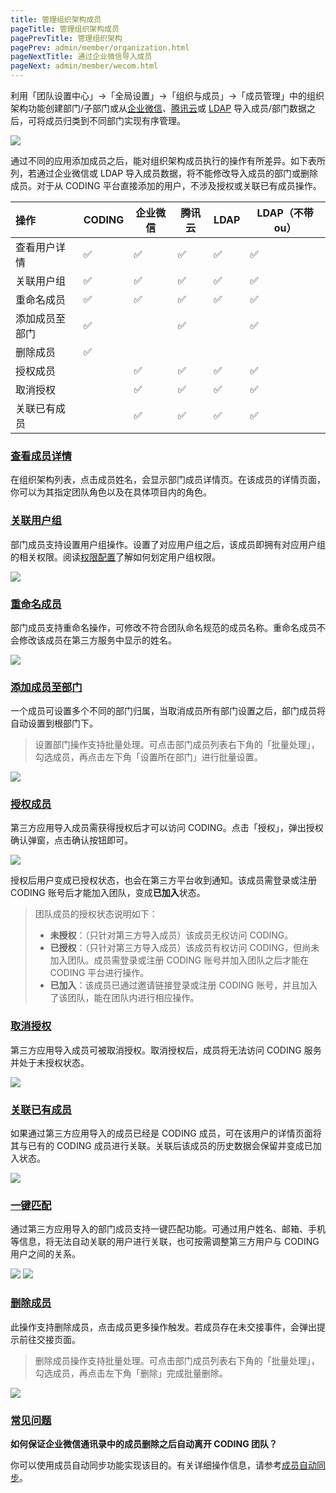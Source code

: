 ```yaml
---
title: 管理组织架构成员
pageTitle: 管理组织架构成员
pagePrevTitle: 管理组织架构
pagePrev: admin/member/organization.html
pageNextTitle: 通过企业微信导入成员
pageNext: admin/member/wecom.html
---
```


利用「团队设置中心」->「全局设置」->「组织与成员」->「成员管理」中的组织架构功能创建部门/子部门或从[企业微信](/docs/admin/member/wecom.html)、[腾讯云](/docs/admin/member/cloud.html)或 [LDAP](/docs/admin/member/ldap.html) 导入成员/部门数据之后，可将成员归类到不同部门实现有序管理。

![](https://help-assets.codehub.cn/enterprise/20220412143808.png)

通过不同的应用添加成员之后，能对组织架构成员执行的操作有所差异。如下表所列，若通过企业微信或 LDAP 导入成员数据，将不能修改导入成员的部门或删除成员。对于从 CODING 平台直接添加的用户，不涉及授权或关联已有成员操作。

|         操作 | CODING | 企业微信 | 腾讯云 | LDAP | LDAP（不带 ou） |
| :----------- | :----- | -------- | ------ | ---- | --------------- |
|     查看用户详情 | ✅     | ✅       | ✅     | ✅   | ✅              |
|   关联用户组 | ✅     | ✅       | ✅     | ✅   | ✅              |
|       重命名成员 | ✅     | ✅       | ✅     | ✅   | ✅              |
|     添加成员至部门 | ✅     |          | ✅     |      | ✅              |
|         删除成员 | ✅     |          |        |      |                 |
|         授权成员 |        | ✅       | ✅     | ✅   | ✅              |
|     取消授权 |        | ✅       | ✅     | ✅   | ✅              |
| 关联已有成员 |        | ✅       | ✅     | ✅   | ✅              |


### [查看成员详情](#view)

在组织架构列表，点击成员姓名，会显示部门成员详情页。在该成员的详情页面，你可以为其指定团队角色以及在具体项目内的角色。


### [关联用户组](#allocate)

部门成员支持设置用户组操作。设置了对应用户组之后，该成员即拥有对应用户组的相关权限。阅读[权限配置](/docs/admin/permission.html)了解如何划定用户组权限。

![](https://help-assets.codehub.cn/enterprise/20210929160017.png)


### [重命名成员](#rename)

部门成员支持重命名操作，可修改不符合团队命名规范的成员名称。重命名成员不会修改该成员在第三方服务中显示的姓名。

![](https://help-assets.codehub.cn/enterprise/20210929160104.png)

### [添加成员至部门](#set-department)

一个成员可设置多个不同的部门归属，当取消成员所有部门设置之后，部门成员将自动设置到根部门下。

> 设置部门操作支持批量处理。可点击部门成员列表右下角的「批量处理」，勾选成员，再点击左下角「设置所在部门」进行批量设置。

![](https://help-assets.codehub.cn/enterprise/20210929160104.png)


### [授权成员](#authenticate)

第三方应用导入成员需获得授权后才可以访问 CODING。点击「授权」，弹出授权确认弹窗，点击确认按钮即可。

![](https://help-assets.codehub.cn/enterprise/20210929160332.png)

授权后用户变成已授权状态，也会在第三方平台收到通知。该成员需登录或注册 CODING 账号后才能加入团队，变成**已加入**状态。

> 团队成员的授权状态说明如下：
> -   **未授权**：（只针对第三方导入成员）该成员无权访问 CODING。
> -   **已授权**：（只针对第三方导入成员）该成员有权访问 CODING，但尚未加入团队。成员需登录或注册 CODING 账号并加入团队之后才能在 CODING 平台进行操作。
> -   **已加入**：该成员已通过邀请链接登录或注册 CODING 账号，并且加入了该团队，能在团队内进行相应操作。

### [取消授权](#cancel)

第三方应用导入成员可被取消授权。取消授权后，成员将无法访问 CODING 服务并处于未授权状态。

![](https://help-assets.codehub.cn/enterprise/20210929160541.png)

### [关联已有成员](#associate)

如果通过第三方应用导入的成员已经是 CODING 成员，可在该用户的详情页面将其与已有的 CODING 成员进行关联。关联后该成员的历史数据会保留并变成已加入状态。

![](https://help-assets.codehub.cn/enterprise/20210929162332.png)

### [一键匹配](#map)

通过第三方应用导入的部门成员支持一键匹配功能。可通过用户姓名、邮箱、手机等信息，将无法自动关联的用户进行关联，也可按需调整第三方用户与 CODING 用户之间的关系。

![](https://help-assets.codehub.cn/enterprise/20210929162542.png)
![](https://help-assets.codehub.cn/enterprise/20210929162615.png)


### [删除成员](#delete)

此操作支持删除成员，点击成员更多操作触发。若成员存在未交接事件，会弹出提示前往交接页面。

> 删除成员操作支持批量处理。可点击部门成员列表右下角的「批量处理」，勾选成员，再点击左下角「删除」完成批量删除。

![](https://help-assets.codehub.cn/enterprise/20201117192548.png)

### [常见问题](#ban)

**如何保证企业微信通讯录中的成员删除之后自动离开 CODING 团队？**

你可以使用成员自动同步功能实现该目的。有关详细操作信息，请参考[成员自动同步](/docs/admin/member/wecom.html#sync)。


